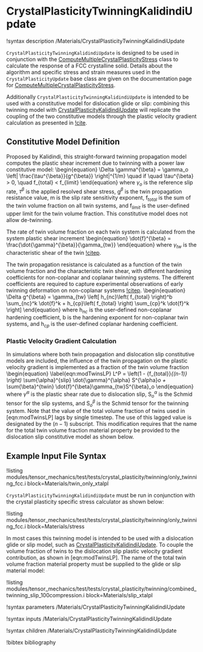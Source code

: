 # CrystalPlasticityTwinningKalidindiUpdate

!syntax description /Materials/CrystalPlasticityTwinningKalidindiUpdate

`CrystalPlasticityTwinningKalidindiUpdate` is designed to be used in conjunction with the
[ComputeMultipleCrystalPlasticityStress](/ComputeMultipleCrystalPlasticityStress.md) class to calculate
the response of a FCC crystalline solid. Details about the algorithm and specific
stress and strain measures used in the `CrystalPlasticityUpdate` base class are
given on the documentation page for
[ComputeMultipleCrystalPlasticityStress](/ComputeMultipleCrystalPlasticityStress.md).

Additionally `CrystalPlasticityTwinningKalidindiUpdate` is intended to be used with
a constitutive model for dislocation glide or slip: combining this twinning model
with [CrystalPlasticityKalidindiUpdate](/CrystalPlasticityKalidindiUpdate.md) will
replicate the coupling of the two constitutive models through the plastic velocity
gradient calculation as presented in [!cite](kalidindi2001).

## Constitutive Model Definition

Proposed by Kalidindi, this straight-forward twinning propagation model computes
the plastic shear increment due to twinning with a power law constitutive model:
\begin{equation}
  \Delta \gamma^{\beta} = \gamma_o \left| \frac{\tau^{\beta}}{g^{\beta}}  \right|^{1/m} \quad if \quad \tau^{\beta} > 0, \quad f_{total} < f_{limit}
\end{equation}
where $\gamma_o$ is the reference slip rate, $\tau^{\beta}$ is the applied resolved
shear stress, g$^{\beta}$ is the twin propagation resistance value, m is the slip
rate sensitivity exponent, f$_{total}$ is the sum of the twin volume fraction on
all twin systems, and f$_{limit}$ is the user-defined upper limit for the twin
volume fraction. This constitutive model does not allow de-twinning.

The rate of twin volume fraction on each twin system is calculated from the system
plastic shear increment
\begin{equation}
  \dot{f}^{\beta} = \frac{\dot{\gamma}^{\beta}}{\gamma_{tw}}
\end{equation}
where $\gamma_{tw}$ is the characteristic shear of the twin [!citep](kalidindi2001).

The twin propagation resistance is calculated as a function of the twin volume fraction
and the characteristic twin shear, with different hardening coefficients for
non-coplanar and coplanar twinning systems. The different coefficients are required
to capture experimental observations of early twinning deformation on non-coplanar
systems [!citep](kalidindi2001).
\begin{equation}
\Delta g^{\beta} = \gamma_{tw} \left[ h_{nc}\left( f_{total} \right)^b \sum_{nc}^k \dot{f}^k + h_{cp}\left( f_{total} \right) \sum_{cp}^k \dot{f}^k \right]
\end{equation}
where h$_{nc}$ is the user-defined non-coplanar hardening coefficient, b is the
hardening exponent for non-coplanar twin systems, and h$_{cp}$ is the user-defined
coplanar hardening coefficient.


### Plastic Velocity Gradient Calculation

In simulations where both twin propagation and dislocation slip constitutive models
are included, the influence of the twin propagation on the plastic velocity gradient
is implemented as a fraction of the twin volume fraction
\begin{equation}
\label{eqn:modTwinsLP}
L^P = \left(1 - {f_{total}}_{(n-1)} \right) \sum_{\alpha}^{slip} \dot{\gamma}^{\alpha} S^{\alpha}_o + \sum_{\beta}^{twin} \dot{f}^{\beta}\gamma_{tw}S^{\beta}_o
\end{equation}
where $\dot{\gamma}^{\alpha}$ is the plastic shear rate due to dislocation slip,
S$^{\alpha}_o$ is the Schmid tensor for the slip systems, and S$^{\beta}_o$ is the
Schmid tensor for the twinning system.
Note that the value of the total volume fraction of twins used in [eqn:modTwinsLP]
lags by single timestep. The use of this lagged value is designated by the $(n-1)$
subscript. This modification requires that the name for the total twin volume
fraction material property be provided to the dislocation slip constitutive model
as shown below.

## Example Input File Syntax

!listing modules/tensor_mechanics/test/tests/crystal_plasticity/twinning/only_twinning_fcc.i block=Materials/twin_only_xtalpl

`CrystalPlasticityTwinningKalidindiUpdate` must be run in conjunction with the crystal
plasticity specific  stress calculator as shown below:

!listing modules/tensor_mechanics/test/tests/crystal_plasticity/twinning/only_twinning_fcc.i block=Materials/stress

In most cases this twinning model is intended to be used with a dislocation glide
or slip model, such as [CrystalPlasticityKalidindiUpdate](/CrystalPlasticityKalidindiUpdate.md).
To couple the volume fraction of twins to the dislocation slip plastic velocity
gradient contribution, as shown in [eqn:modTwinsLP]. The name of the total twin
volume fraction material property must be supplied to the glide or slip material
model:

!listing modules/tensor_mechanics/test/tests/crystal_plasticity/twinning/combined_twinning_slip_100compression.i block=Materials/slip_xtalpl

!syntax parameters /Materials/CrystalPlasticityTwinningKalidindiUpdate

!syntax inputs /Materials/CrystalPlasticityTwinningKalidindiUpdate

!syntax children /Materials/CrystalPlasticityTwinningKalidindiUpdate

!bibtex bibliography
